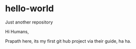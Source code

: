 # hello-world
Just another repository

Hi Humans,

Prapath here, its my first git hub project via their guide, ha ha.

